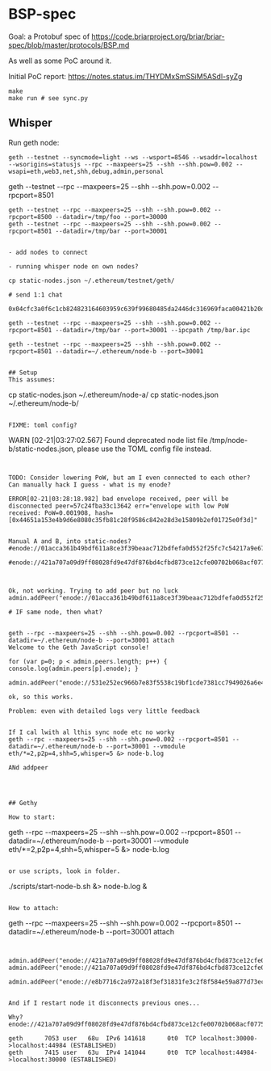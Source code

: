 # BSP-spec

Goal: a Protobuf spec of https://code.briarproject.org/briar/briar-spec/blob/master/protocols/BSP.md

As well as some PoC around it.

Initial PoC report: https://notes.status.im/THYDMxSmSSiM5ASdl-syZg

```
make
make run # see sync.py
```

## Whisper

Run geth node:
```
geth --testnet --syncmode=light --ws --wsport=8546 --wsaddr=localhost --wsorigins=statusjs --rpc --maxpeers=25 --shh --shh.pow=0.002 --wsapi=eth,web3,net,shh,debug,admin,personal
```
geth --testnet --rpc --maxpeers=25 --shh --shh.pow=0.002 --rpcport=8501 
```
geth --testnet --rpc --maxpeers=25 --shh --shh.pow=0.002 --rpcport=8500 --datadir=/tmp/foo --port=30000
geth --testnet --rpc --maxpeers=25 --shh --shh.pow=0.002 --rpcport=8501 --datadir=/tmp/bar --port=30001


- add nodes to connect

- running whisper node on own nodes?

cp static-nodes.json ~/.ethereum/testnet/geth/

# send 1:1 chat

0x04cfc3a0f6c1cb824823164603959c639f99680485da2446dc316969faca00421b20dba3996bf99b8b5db7745eace60545a77e54784e91e440aa1af931161de3a6

geth --testnet --rpc --maxpeers=25 --shh --shh.pow=0.002 --rpcport=8501 --datadir=/tmp/bar --port=30001 --ipcpath /tmp/bar.ipc

geth --testnet --rpc --maxpeers=25 --shh --shh.pow=0.002 --rpcport=8501 --datadir=~/.ethereum/node-b --port=30001


## Setup
This assumes:
```
cp static-nodes.json ~/.ethereum/node-a/
cp static-nodes.json ~/.ethereum/node-b/
```

FIXME: toml config?

```
WARN [02-21|03:27:02.567] Found deprecated node list file /tmp/node-b/static-nodes.json, please use the TOML config file instead.
```


TODO: Consider lowering PoW, but am I even connected to each other?
Can manually hack I guess - what is my enode?

ERROR[02-21|03:28:18.982] bad envelope received, peer will be disconnected peer=57c24fba33c13642 err="envelope with low PoW received: PoW=0.001908, hash=[0x44651a153e4b9d6e8080c35fb81c28f9586c842e28d3e15809b2ef01725e0f3d]"


Manual A and B, into static-nodes?
#enode://01acca361b49bdf611a8ce3f39beaac712bdfefa0d552f25fc7c54217a9e678a9233f0b1622d0c489ff022f7a6ad7387203d45edc000edbf066ff246d35d5e1a@127.0.0.1:30000

#enode://421a707a09d9ff08028fd9e47df876bd4cfbd873ce12cfe00702b068acf077518c5c065fb94b61782287695e276973edfa0361c81227d2e7c0570deedfbe7dbb@127.0.0.1:30001



Ok, not working. Trying to add peer but no luck
admin.addPeer("enode://01acca361b49bdf611a8ce3f39beaac712bdfefa0d552f25fc7c54217a9e678a9233f0b1622d0c489ff022f7a6ad7387203d45edc000edbf066ff246d35d5e1a@127.0.0.1:30000")

# IF same node, then what?


geth --rpc --maxpeers=25 --shh --shh.pow=0.002 --rpcport=8501 --datadir=~/.ethereum/node-b --port=30001 attach
Welcome to the Geth JavaScript console!

for (var p=0; p < admin.peers.length; p++) { console.log(admin.peers[p].enode); }

admin.addPeer("enode://531e252ec966b7e83f5538c19bf1cde7381cc7949026a6e499b6e998e695751aadf26d4c98d5a4eabfb7cefd31c3c88d600a775f14ed5781520a88ecd25da3c6@35.225.227.79:30504")

ok, so this works.

Problem: even with detailed logs very little feedback


If I cal lwith al lthis sync node etc no worky
geth --rpc --maxpeers=25 --shh --shh.pow=0.002 --rpcport=8501 --datadir=~/.ethereum/node-b --port=30001 --vmodule eth/*=2,p2p=4,shh=5,whisper=5 &> node-b.log

ANd addpeer




## Gethy

How to start:
```
geth --rpc --maxpeers=25 --shh --shh.pow=0.002 --rpcport=8501 --datadir=~/.ethereum/node-b --port=30001 --vmodule eth/*=2,p2p=4,shh=5,whisper=5 &> node-b.log
```

or use scripts, look in folder.

```
./scripts/start-node-b.sh &> node-b.log &
```

How to attach:
```
 geth --rpc --maxpeers=25 --shh --shh.pow=0.002 --rpcport=8501 --datadir=~/.ethereum/node-b --port=30001 attach
```


admin.addPeer("enode://421a707a09d9ff08028fd9e47df876bd4cfbd873ce12cfe00702b068acf077518c5c065fb94b61782287695e276973dfa0361c81227d2e7c0570deedfbe7dbb@127.0.0.1:30001");
admin.addPeer("enode://421a707a09d9ff08028fd9e47df876bd4cfbd873ce12cfe00702b068acf077518c5c065fb94b61782287695e276973edfa0361c81227d2e7c0570deedfbe7dbb@127.0.0.1:30001");

admin.addPeer("enode://e8b7716c2a972a18f3ef31831fe3c2f8f584e59a877d73eca3ac50581ee94a5ec732bdab33db14e260be8093193eb6c777a0980ab341c3bde0256853ddc07bf5@127.0.0.1:30000");


And if I restart node it disconnects previous ones...

Why?
enode://421a707a09d9ff08028fd9e47df876bd4cfbd873ce12cfe00702b068acf077518c5c065fb94b61782287695e276973edfa0361c81227d2e7c0570deedfbe7dbb@127.0.0.1:44984

geth      7053 user   68u  IPv6 141618      0t0  TCP localhost:30000->localhost:44984 (ESTABLISHED)
geth      7415 user   63u  IPv4 141044      0t0  TCP localhost:44984->localhost:30000 (ESTABLISHED)
